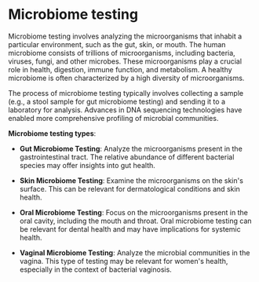 <!--
source: gpt-3 + jph editing
tags: microorganisms
-->

# Microbiome testing

Microbiome testing involves analyzing the microorganisms that inhabit a particular environment, such as the gut, skin, or mouth. The human microbiome consists of trillions of microorganisms, including bacteria, viruses, fungi, and other microbes. These microorganisms play a crucial role in health, digestion, immune function, and metabolism. A healthy microbiome is often characterized by a high diversity of microorganisms.

The process of microbiome testing typically involves collecting a sample (e.g., a stool sample for gut microbiome testing) and sending it to a laboratory for analysis. Advances in DNA sequencing technologies have enabled more comprehensive profiling of microbial communities.

**Microbiome testing types**:

* **Gut Microbiome Testing**: Analyze the microorganisms present in the gastrointestinal tract. The relative abundance of different bacterial species may offer insights into gut health.

* **Skin Microbiome Testing**: Examine the microorganisms on the skin's surface. This can be relevant for dermatological conditions and skin health.

* **Oral Microbiome Testing**: Focus on the microorganisms present in the oral cavity, including the mouth and throat. Oral microbiome testing can be relevant for dental health and may have implications for systemic health.

* **Vaginal Microbiome Testing**: Analyze the microbial communities in the vagina. This type of testing may be relevant for women's health, especially in the context of bacterial vaginosis.
